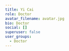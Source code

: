 ```yaml
---
title: Yi Cai
role: Doctor
avatar_filename: avatar.jpg
bio: Doctor
social: []
superuser: false
user_groups:
  - Doctor
---
```

